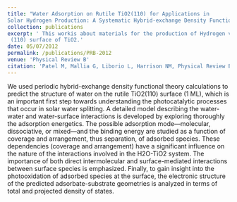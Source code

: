 ```yaml
---
title: "Water Adsorption on Rutile TiO2(110) for Applications in 
Solar Hydrogen Production: A Systematic Hybrid-exchange Density Functional Study"
collection: publications
excerpt: ' This workis about materials for the production of Hydrogen via water splitting. In this work we studied the
 (110) surface of TiO2.' 
date: 05/07/2012
permalink: /publications/PRB-2012
venue: 'Physical Review B'
citation: 'Patel M, Mallia G, Liborio L, Harrison NM, Physical Review B, 86, 045302, (2012).'
---
```

We used periodic hybrid-exchange density functional theory calculations to predict the structure of water
on the rutile TiO2(110) surface (1 ML), which is an important first step towards understanding the
photocatalytic processes that occur in solar water splitting. A detailed model describing the water-water and
water-surface interactions is developed by exploring thoroughly the adsorption energetics. The possible adsorption
mode—molecular, dissociative, or mixed—and the binding energy are studied as a function of coverage and
arrangement, thus separation, of adsorbed species. These dependencies (coverage and arrangement) have a
significant influence on the nature of the interactions involved in the H2O-TiO2 system. The importance of
both direct intermolecular and surface-mediated interactions between surface species is emphasized. Finally, to
gain insight into the photooxidation of adsorbed species at the surface, the electronic structure of the predicted
adsorbate-substrate geometries is analyzed in terms of total and projected density of states.
